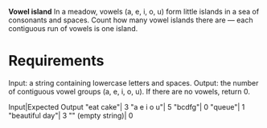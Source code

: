
**Vowel island**
In a meadow, vowels (a, e, i, o, u) form little islands in a sea of consonants and spaces. Count how many vowel islands there are — each contiguous run of vowels is one island.

# Requirements
Input: a string containing lowercase letters and spaces.
Output: the number of contiguous vowel groups (a, e, i, o, u). If there are no vowels, return 0.

Input|Expected Output
"eat cake"| 3
"a e i o u"| 5
"bcdfg"| 0
"queue"| 1
"beautiful day"| 3
"" (empty string)| 0

